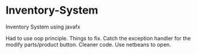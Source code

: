 # Inventory-System
Inventory System using javafx 

 Had to use oop principle. Things to fix. Catch the exception handler for the modify parts/product button. Cleaner code. 
Use netbeans to open.
